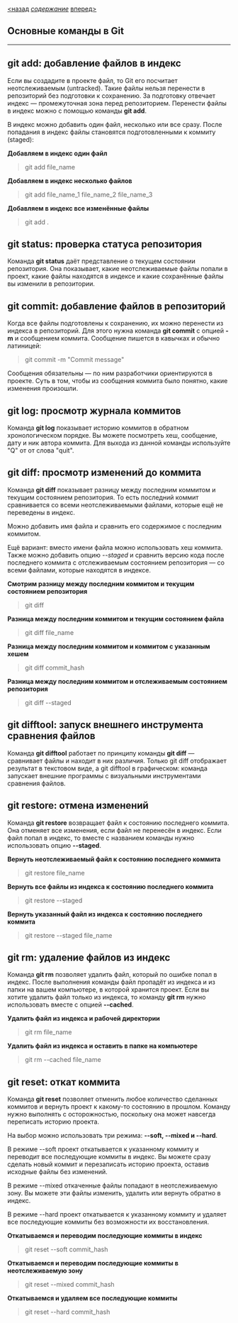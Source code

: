 [<назад](setting.md) [*содержание*](readme.md) [вперед>](regulationcommit.md)

## Основные команды в Git
---

## git add: добавление файлов в индекс

Если вы создадите в проекте файл, то Git его посчитает неотслеживаемым (untracked). Такие файлы нельзя перенести в репозиторий без подготовки к сохранению. За подготовку отвечает индекс — промежуточная зона перед репозиторием. Перенести файлы в индекс можно с помощью команды **git add**.

В индекс можно добавить один файл, несколько или все сразу. После попадания в индекс файлы становятся подготовленными к коммиту (staged):

**Добавляем в индекс один файл**
> git add file_name

**Добавляем в индекс несколько файлов**
>git add file_name_1 file_name_2 file_name_3

**Добавляем в индекс все изменённые файлы**
>git add .

## git status: проверка статуса репозитория

Команда **git status** даёт представление о текущем состоянии репозитория. Она показывает, какие неотслеживаемые файлы попали в проект, какие файлы находятся в индексе и какие сохранённые файлы вы изменили в репозитории.

## git commit: добавление файлов в репозиторий

Когда все файлы подготовлены к сохранению, их можно перенести из индекса в репозиторий. Для этого нужна команда **git commit** с опцией **-m** и сообщением коммита. Сообщение пишется в кавычках и обычно латиницей:
>git commit -m "Commit message"

Сообщения обязательны — по ним разработчики ориентируются в проекте. Суть в том, чтобы из сообщения коммита было понятно, какие изменения произошли.

## git log: просмотр журнала коммитов

Команда **git log** показывает историю коммитов в обратном хронологическом порядке. Вы можете посмотреть хеш, сообщение, дату и ник автора коммита.
Для выхода из данной команды используйте "Q" от от слова "quit".

## git diff: просмотр изменений до коммита

Команда **git diff** показывает разницу между последним коммитом и текущим состоянием репозитория. То есть последний коммит сравнивается со всеми неотслеживаемыми файлами, которые ещё не переведены в индекс.

Можно добавить имя файла и сравнить его содержимое с последним коммитом.

Ещё вариант: вместо имени файла можно использовать хеш коммита. Также можно добавить опцию *--staged* и сравнить версию кода после последнего коммита с отслеживаемым состоянием репозитория — со всеми файлами, которые находятся в индексе.

**Смотрим разницу между последним коммитом и текущим состоянием репозитория**
>git diff

**Разница между последним коммитом и текущим состоянием файла**
>git diff file_name

**Разница между последним коммитом и коммитом с указанным хешем**
>git diff commit_hash

**Разница между последним коммитом и отслеживаемым состоянием репозитория**
>git diff --staged

## git difftool: запуск внешнего инструмента сравнения файлов

Команда **git difftool** работает по принципу команды **git diff** — сравнивает файлы и находит в них различия. Только git diff отображает результат в текстовом виде, а git difftool в графическом: команда запускает внешние программы с визуальными инструментами сравнения файлов.

## git restore: отмена изменений

Команда **git restore** возвращает файл к состоянию последнего коммита. Она отменяет все изменения, если файл не перенесён в индекс. Если файл попал в индекс, то вместе с названием команды нужно использовать опцию **--staged**.

**Вернуть неотслеживаемый файл к состоянию последнего коммита**
>git restore file_name

**Вернуть все файлы из индекса к состоянию последнего коммита**
>git restore --staged

**Вернуть указанный файл из индекса к состоянию последнего коммита**
>git restore --staged file_name

## git rm: удаление файлов из индекс

Команда **git rm** позволяет удалить файл, который по ошибке попал в индекс. После выполнения команды файл пропадёт из индекса и из папки на вашем компьютере, в которой хранится проект. Если вы хотите удалить файл только из индекса, то команду **git rm** нужно использовать вместе с опцией **--cached**.

**Удалить файл из индекса и рабочей директории**
>git rm file_name

**Удалить файл из индекса и оставить в папке на компьютере**
>git rm --cached file_name

## git reset: откат коммита

Команда **git reset** позволяет отменить любое количество сделанных коммитов и вернуть проект к какому-то состоянию в прошлом. Команду нужно выполнять с осторожностью, поскольку она может навсегда переписать историю проекта.

На выбор можно использовать три режима: **--soft, --mixed и --hard**.

В режиме --soft проект откатывается к указанному коммиту и переводит все последующие коммиты в индекс. Вы можете сразу сделать новый коммит и перезаписать историю проекта, оставив исходные файлы без изменений.

В режиме --mixed откаченные файлы попадают в неотслеживаемую зону. Вы можете эти файлы изменить, удалить или вернуть обратно в индекс.

В режиме --hard проект откатывается к указанному коммиту и удаляет все последующие коммиты без возможности их восстановления.

**Откатываемся и переводим последующие коммиты в индекс**
>git reset --soft commit_hash

**Откатываемся и переводим последующие коммиты в неотслеживаемую зону**
>git reset --mixed commit_hash

**Откатываемся и удаляем все последующие коммиты**
>git reset --hard commit_hash